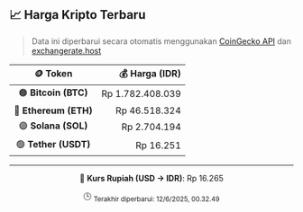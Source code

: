 

<!-- HARGA_KRIPTO -->
## 📈 Harga Kripto Terbaru

> Data ini diperbarui secara otomatis menggunakan [CoinGecko API](https://www.coingecko.com/) dan [exchangerate.host](https://exchangerate.host/)

<div align="center">

| 🪙 Token | 💰 Harga (IDR) |
|:------:|---------------:|
| 🟠 **Bitcoin (BTC)**   | Rp 1.782.408.039 |
| 🔵 **Ethereum (ETH)**  | Rp 46.518.324 |
| 🟣 **Solana (SOL)**    | Rp 2.704.194 |
| 🟢 **Tether (USDT)**   | Rp 16.251 |

---

💱 **Kurs Rupiah (USD → IDR)**: Rp 16.265

🕒 <sub>Terakhir diperbarui: 12/6/2025, 00.32.49</sub>

</div>
<!-- /HARGA_KRIPTO -->